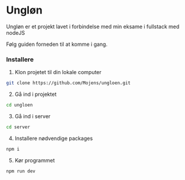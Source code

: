 # Ungløn

Ungløn er et projekt lavet i forbindelse med min eksame i fullstack med nodeJS

Følg guiden forneden til at komme i gang.

### Installere

1. Klon projetet til din lokale computer

```bash
git clone https://github.com/Mojens/ungloen.git
```
2. Gå ind i projektet

```bash
cd ungloen
```

3. Gå ind i server

```bash
cd server
```
4. Installere nødvendige packages

```bash
npm i
```

5. Kør programmet

```bash
npm run dev
```
